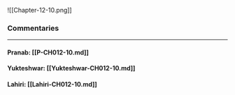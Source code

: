 ![[Chapter-12-10.png]]

### Commentaries

---

#### Pranab: [[P-CH012-10.md]]

#### Yukteshwar: [[Yukteshwar-CH012-10.md]]

#### Lahiri: [[Lahiri-CH012-10.md]]
